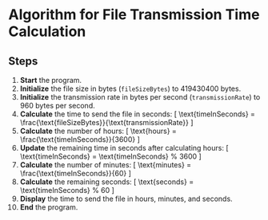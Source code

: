 # Algorithm for File Transmission Time Calculation
## Steps
1. **Start** the program.
2. **Initialize** the file size in bytes (`fileSizeBytes`) to 419430400 bytes.
3. **Initialize** the transmission rate in bytes per second (`transmissionRate`) to 960 bytes per second.
4. **Calculate** the time to send the file in seconds:
   \[
   \text{timeInSeconds} = \frac{\text{fileSizeBytes}}{\text{transmissionRate}}
   \]
5. **Calculate** the number of hours:
   \[
   \text{hours} = \frac{\text{timeInSeconds}}{3600}
   \]
6. **Update** the remaining time in seconds after calculating hours:
   \[
   \text{timeInSeconds} = \text{timeInSeconds} \% 3600
   \]
7. **Calculate** the number of minutes:
   \[
   \text{minutes} = \frac{\text{timeInSeconds}}{60}
   \]
8. **Calculate** the remaining seconds:
   \[
   \text{seconds} = \text{timeInSeconds} \% 60
   \]
9. **Display** the time to send the file in hours, minutes, and seconds.
10. **End** the program.
